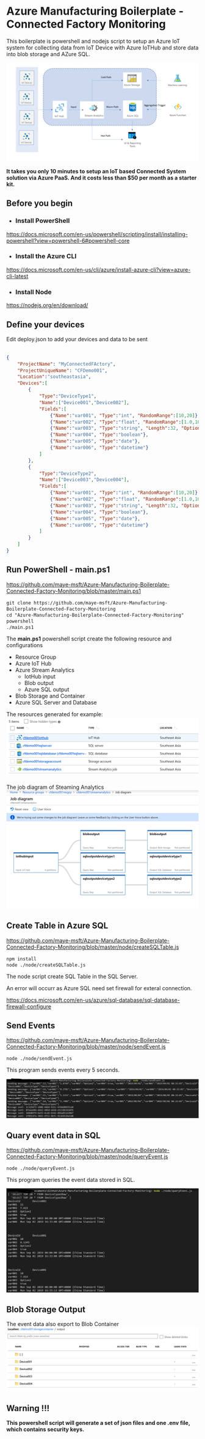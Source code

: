 # Azure Manufacturing Boilerplate - Connected Factory Monitoring

This boilerplate is powershell and nodejs script to setup an Azure IoT system for collecting data from IoT Device with Azure IoTHub and store data into blob storage and AZure SQL.

![architecture diagram](/images/architecture-diagram.PNG)

**It takes you only 10 minutes to setup an IoT based Connected System solution via Azure PaaS. And it costs less than $50 per month as a starter kit.**  



## Before you begin

* ### Install PowerShell

https://docs.microsoft.com/en-us/powershell/scripting/install/installing-powershell?view=powershell-6#powershell-core

* ### Install the Azure CLI

https://docs.microsoft.com/en-us/cli/azure/install-azure-cli?view=azure-cli-latest

* ### Install Node

https://nodejs.org/en/download/


## Define your devices

Edit deploy.json to add your devices and data to be sent

```json

{
    "ProjectName": "MyConnectedFActory",
    "ProjectUniqueName": "CFDemo001",
    "Location":"southeastasia",
    "Devices":[
        {
            "Type":"DeviceType1",
            "Name":["Device001","Device002"],
            "Fields":[
                {"Name":"var001", "Type":"int", "RandomRange":[10,20]},
                {"Name":"var002", "Type":"float", "RandomRange":[1.0,10.0]},
                {"Name":"var003", "Type":"string", "Length":32, "Options":["Option1","Option2"]},
                {"Name":"var004", "Type":"boolean"},
                {"Name":"var005", "Type":"date"},
                {"Name":"var006", "Type":"datetime"}
            ]
        },
        {
            "Type":"DeviceType2",
            "Name":["Device003","Device004"],
            "Fields":[
                {"Name":"var001", "Type":"int", "RandomRange":[10,20]},
                {"Name":"var002", "Type":"float", "RandomRange":[1.0,10.0]},
                {"Name":"var003", "Type":"string", "Length":32, "Options":["Option1","Option2"]},
                {"Name":"var004", "Type":"boolean"},
                {"Name":"var005", "Type":"date"},
                {"Name":"var006", "Type":"datetime"}
            ]
        }
    ]
}

```

## Run PowerShell - main.ps1

https://github.com/maye-msft/Azure-Manufacturing-Boilerplate-Connected-Factory-Monitoring/blob/master/main.ps1

```shell
git clone https://github.com/maye-msft/Azure-Manufacturing-Boilerplate-Connected-Factory-Monitoring
cd "Azure-Manufacturing-Boilerplate-Connected-Factory-Monitoring"
powershell
./main.ps1
```

The **main.ps1** powershell script create the following resource and configurations

* Resource Group
* Azure IoT Hub
* Azure Stream Analytics
    * IotHub input
    * Blob output
    * Azure SQL output
* Blob Storage and Container
* Azure SQL Server and Database

The resources generated for example:
![azure resources](/images/azure-resources.PNG)

The job diagram of Steaming Analytics
![job diagram](/images/job-diagram.PNG)

## Create Table in Azure SQL

https://github.com/maye-msft/Azure-Manufacturing-Boilerplate-Connected-Factory-Monitoring/blob/master/node/createSQLTable.js

```shell
npm install
node ./node/createSQLTable.js
```

The node script create SQL Table in the SQL Server.

An error will occurr as Azure SQL need set firewall for exteral connection.

https://docs.microsoft.com/en-us/azure/sql-database/sql-database-firewall-configure

## Send Events

https://github.com/maye-msft/Azure-Manufacturing-Boilerplate-Connected-Factory-Monitoring/blob/master/node/sendEvent.js

```shell
node ./node/sendEvent.js
```

This program sends events every 5 seconds.

![send event](/images/sendEvent.PNG)

## Quary event data in SQL

https://github.com/maye-msft/Azure-Manufacturing-Boilerplate-Connected-Factory-Monitoring/blob/master/node/queryEvent.js

```shell
node ./node/queryEvent.js
```

This program queries the event data stored in SQL.

![query event](/images/queryEvent.PNG)

## Blob Storage Output
The event data also export to Blob Container
![storage output](/images/storageoutput.PNG)

## Warning !!!

**This powershell script will generate a set of json files and one .env file, which contains security keys.**
